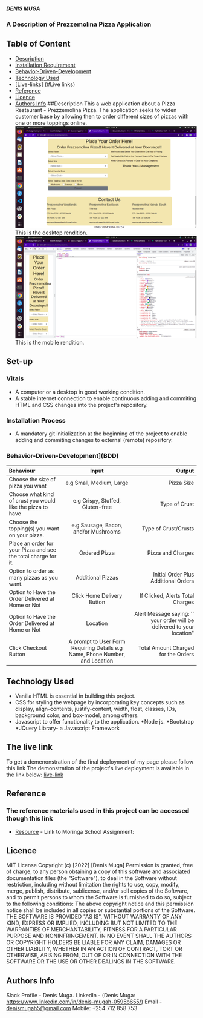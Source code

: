 ##### DENIS MUGA
### A Description of Prezzemolina Pizza Application
## Table of Content
+ [Description](#description)
+ [Installation Requirement]( Requisites)
+ [Behavior-Driven-Development](#BDD)
+ [Technology Used](#technology-used)
+ [Live-links] (#Live links)
+ [Reference](#reference)
+ [Licence](#licence)
+ [Authors Info](#aut)
##Description
This a web application about a Pizza Restaurant - Prezzemolina Pizza. The application seeks to widen customer base by allowing then to order different sizes of pizzas with one or more toppings online.
![desktop](./Images/Desktop.png) This is the desktop rendition.
![mobile](./Images/Mobile.png)  This is the mobile rendition.
## Set-up
### Vitals
* A computer or a desktop in good working condition.
* A stable internet connection to enable continuous adding and commiting HTML and CSS changes into the project's repository.
### Installation Process
* A mandatory git initialization at the beginning of the project to enable adding and commiting changes to external (remote) repository.
### Behavior-Driven-Development](BDD)
| Behaviour      | Input        | Output       |
| :------------- | :----------: | -----------: |
| Choose the size of pizza you want|e.g Small, Medium, Large | Pizza Size    |
| Choose what kind of crust you would like the pizza to have | e.g Crispy, Stuffed, Gluten-free | Type of Crust |
| Choose the topping(s) you want on your pizza. | e.g Sausage, Bacon, and/or Mushrooms   |   Type of Crust/Crusts |
| Place an order for your Pizza and see the total charge for it.| Ordered Pizza  | Pizza and Charges |
| Option to order as many pizzas as you want.| Additional Pizzas | Initial Order Plus Additional Orders |
| Option to Have the Order Delivered at Home or Not|  Click Home Delivery Button   | If Clicked, Alerts Total Charges |
| Option to Have the Order Delivered at Home or Not|  Location   | Alert Message saying: '' your order will be delivered to your location" | 
| Click Checkout Button| A prompt to User Form Requiring Details e.g Name, Phone Number, and Location | Total Amount Charged for the Orders | 



## Technology Used
* Vanilla HTML is essential in building this project.
* CSS for styling the webpage by incorporating key concepts such as display, align-contents, justify-content, width, float, classes, IDs, background color, and box-model, among others.
* Javascript to offer functionality to the application.
*Node js.
*Bootstrap
*JQuery Library- a Javascript Framework
## The live link
To get a demenonstration of the final deployment of my page please follow this link
The demonstration of the project's live deployment is available in the link below:
[live-link](https://github.com/DenisMuga/Prezzemolina-Pizza)
## Reference
  ### The reference materials used in this project can be accessed though this link
  * [Resource](https://moringaschool.instructure.com/courses/586/assignments/9284?module_item_id=53307) - Link to Moringa School Assignment:
  ## Licence
MIT License
Copyright (c) [2022] [Denis Muga]
Permission is  granted, free of charge, to any person obtaining a copy
of this software and associated documentation files (the "Software"), to deal
in the Software without restriction, including without limitation the rights
to use, copy, modify, merge, publish, distribute, sublicense, and/or sell
copies of the Software, and to permit persons to whom the Software is
furnished to do so, subject to the following conditions:
The above copyright notice and this permission notice shall be included in all
copies or substantial portions of the Software.
THE SOFTWARE IS PROVIDED "AS IS", WITHOUT WARRANTY OF ANY KIND, EXPRESS OR
IMPLIED, INCLUDING BUT NOT LIMITED TO THE WARRANTIES OF MERCHANTABILITY,
FITNESS FOR A PARTICULAR PURPOSE AND NONINFRINGEMENT. IN NO EVENT SHALL THE
AUTHORS OR COPYRIGHT HOLDERS BE LIABLE FOR ANY CLAIM, DAMAGES OR OTHER
LIABILITY, WHETHER IN AN ACTION OF CONTRACT, TORT OR OTHERWISE, ARISING FROM,
OUT OF OR IN CONNECTION WITH THE SOFTWARE OR THE USE OR OTHER DEALINGS IN THE
SOFTWARE.
## Authors Info
Slack Profile - Denis Muga.
LinkedIn - (Denis Muga: https://www.linkedin.com/in/denis-mugah-0595b655/)
Email - denismugah5@gmail.com
Mobile: +254 712 858 753